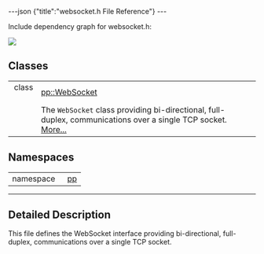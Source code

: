 ---json {"title":"websocket.h File Reference"} ---

Include dependency graph for websocket.h:

![](/docs/native-client/pepper_stable/cpp/websocket_8h__incl.png)

Classes
-------

<table><tbody><tr class="odd"><td style="text-align: right;">class  </td><td><a href="/docs/native-client/pepper_stable/cpp/classpp_1_1_web_socket/" class="el">pp::WebSocket</a></td></tr><tr class="even"><td style="text-align: right;"> </td><td>The <code>WebSocket</code> class providing bi-directional, full-duplex, communications over a single TCP socket. <a href="/docs/native-client/pepper_stable/cpp/classpp_1_1_web_socket#details">More...</a><br />
</td></tr></tbody></table>

Namespaces
----------

<table><tbody><tr class="odd"><td style="text-align: right;">namespace  </td><td><a href="/docs/native-client/pepper_stable/cpp/namespacepp/" class="el">pp</a></td></tr></tbody></table>

------------------------------------------------------------------------

<span id="details" class="anchor" style="margin: 0;"></span>

Detailed Description
--------------------

This file defines the WebSocket interface providing bi-directional, full-duplex, communications over a single TCP socket.
